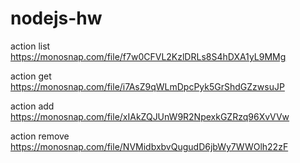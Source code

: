 # nodejs-hw

action list
https://monosnap.com/file/f7w0CFVL2KzlDRLs8S4hDXA1yL9MMg

action get
https://monosnap.com/file/i7AsZ9qWLmDpcPyk5GrShdGZzwsuJP

action add
https://monosnap.com/file/xIAkZQJUnW9R2NpexkGZRzq96XvVVw

action remove
https://monosnap.com/file/NVMidbxbvQugudD6jbWy7WWOlh22zF
